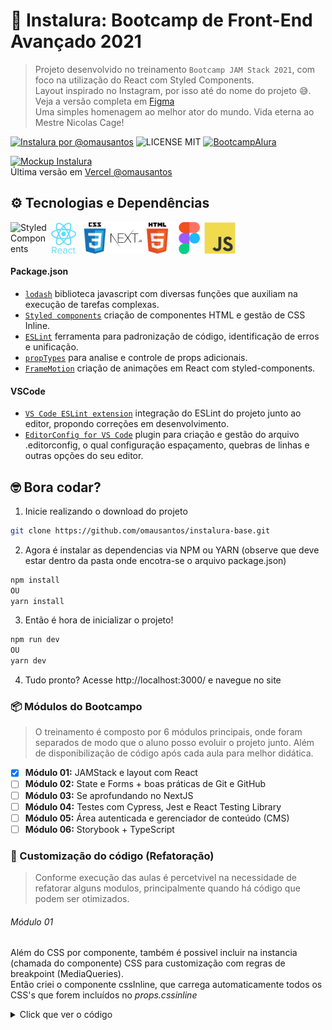# 📸 Instalura: Bootcamp de Front-End Avançado 2021

> Projeto desenvolvido no treinamento `Bootcamp JAM Stack 2021`, com foco na utilização do React com Styled Components.
> <br />Layout inspirado no Instagram, por isso até do nome do projeto 😅. Veja a versão completa em [Figma](https://www.figma.com/file/Veefm1pjkeTFcJC7BUqHge/)
> <br />Uma simples homenagem ao melhor ator do mundo. Vida eterna ao Mestre Nicolas Cage!

[![Instalura por @omausantos](https://img.shields.io/badge/MauSantos-Instalura-informational)](https://instalura-base-omausantos.vercel.app/)
![LICENSE MIT](https://img.shields.io/github/license/omausantos/instalura-base)
[![BootcampAlura](https://img.shields.io/badge/BootCamp-Alura-orange)](https://bootcamps.alura.com.br/)

[![Mockup Instalura](https://alura.mauricio.dev.br/smartmockups.jpg)](https://instalura-base-omausantos.vercel.app/)
<br />Última versão em [Vercel @omausantos](https://instalura-base-omausantos.vercel.app/)

## ⚙ Tecnologias e Dependências

<p style="display:flex;">
<img src="https://raw.githubusercontent.com/styled-components/brand/master/styled-components.png" width="60" alt="Styled Components" title="Styled Components" />
<img src="https://raw.githubusercontent.com/devicons/devicon/master/icons/react/react-original-wordmark.svg" width="50" alt="React" title="React" />
<img src="https://raw.githubusercontent.com/devicons/devicon/master/icons/css3/css3-original-wordmark.svg" width="50" alt="CSS3" title="CSS3" />
<img src="https://raw.githubusercontent.com/devicons/devicon/master/icons/nextjs/nextjs-original-wordmark.svg" width="50" alt="NextJS" title="NextJS" />
<img src="https://raw.githubusercontent.com/devicons/devicon/master/icons/html5/html5-original-wordmark.svg" width="50" alt="HTML5" title="HTML5" />
<img src="https://raw.githubusercontent.com/devicons/devicon/master/icons/figma/figma-original.svg" width="50" alt="Figma" title="Figma" />
<img src="https://raw.githubusercontent.com/devicons/devicon/master/icons/javascript/javascript-original.svg" width="50" alt="Javascript" title="Javascript" />
</p>

#### Package.json
* [`lodash`](https://lodash.com/) biblioteca javascript com diversas funções que auxiliam na execução de tarefas complexas.
* [`Styled components`](https://styled-components.com/) criação de componentes HTML e gestão de CSS Inline.
* [`ESLint`](https://eslint.org/) ferramenta para padronização de código, identificação de erros e unificação.
* [`propTypes`](https://www.npmjs.com/package/prop-types) para analise e controle de props adicionais.
* [`FrameMotion`](https://www.framer.com/motion/) criação de animações em React com styled-components.

#### VSCode
* [`VS Code ESLint extension`](https://marketplace.visualstudio.com/items?itemName=dbaeumer.vscode-eslint) integração do ESLint do projeto junto ao editor, propondo correções em desenvolvimento.
* [`EditorConfig for VS Code`](https://marketplace.visualstudio.com/items?itemName=dbaeumer.vscode-eslint) plugin para criação e gestão do arquivo .editorconfig, o qual configuração espaçamento, quebras de linhas e outras opções do seu editor.

## 🤓 Bora codar?

01. Inicie realizando o download do projeto
```bash
git clone https://github.com/omausantos/instalura-base.git
```

02. Agora é instalar as dependencias via NPM ou YARN (observe que deve estar dentro da pasta onde encotra-se o arquivo package.json)
```bash
npm install
OU
yarn install
```

03. Então é hora de inicializar o projeto!
```bash
npm run dev
OU
yarn dev
```

04. Tudo pronto? Acesse http://localhost:3000/ e navegue no site

### 📦 Módulos do Bootcampo
> O treinamento é composto por 6 módulos principais, onde foram separados de modo que o aluno posso evoluir o projeto junto. Além de disponibilização de código após cada aula para melhor didática.

- [x] **Módulo 01:** JAMStack e layout com React
- [ ] **Módulo 02:** State e Forms + boas práticas de Git e GitHub
- [ ] **Módulo 03:** Se aprofundando no NextJS
- [ ] **Módulo 04:** Testes com Cypress, Jest e React Testing Library
- [ ] **Módulo 05:** Área autenticada e gerenciador de conteúdo (CMS)
- [ ] **Módulo 06:** Storybook + TypeScript

### 🎣 Customização do código (Refatoração)

> Conforme execução das aulas é percetvivel na necessidade de refatorar alguns modulos, principalmente quando há código que podem ser otimizados.

###### Módulo 01
Além do CSS por componente, também é possivel incluir na instancia (chamada do componente) CSS para customização com regras de breakpoint (MediaQueries).
<br /> Então criei o componente cssInline, que carrega automaticamente todos os CSS's que forem incluídos no *props.cssinline*

<details>
<summary>Click que ver o código</summary>
<br />

**instalura-base/src/theme/utils/cssInline.js**

```javascript
import propToStyle from './propToStyle';

export default function cssInline() {
  // eslint-disable-next-line consistent-return
  return ({ cssinline }) => {
    if (cssinline) {
      const propertyCss = Object.keys(cssinline);
      return propertyCss.map((itemCss) => propToStyle(itemCss));
    }
  };
}
```

**instalura-base/src/theme/utils/propToStyle.js**

```javascript
import breakpointsMedia from './breakpointsMedia';

export default function propToStyle(propName) {
  // eslint-disable-next-line consistent-return
  return (props) => {
    const propValue = props.cssinline[propName];

    if (typeof propValue === 'string') {
      return {
        [propName]: props.cssinline[propName],
      };
    }

    if (typeof propValue === 'object') {
      return breakpointsMedia({
        xs: {
          [propName]: propValue.xs,
        },
        sm: {
          [propName]: propValue.sm,
        },
        md: {
          [propName]: propValue.md,
        },
        lg: {
          [propName]: propValue.lg,
        },
        xl: {
          [propName]: propValue.xl,
        },
      });
    }
  };
}
```

</details>
